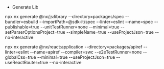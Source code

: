 - Generate Lib

npx nx generate @nx/js:library --directory=packages/spec --bundler=esbuild --importPath=@sdk-it/spec --linter=eslint --name=spec --publishable=true --unitTestRunner=none --minimal=true --setParserOptionsProject=true --simpleName=true --useProjectJson=true --no-interactive


npx nx generate @nx/react:application --directory=packages/apiref --linter=eslint --name=apiref --compiler=swc --e2eTestRunner=none --globalCss=true --minimal=true --useProjectJson=true --useReactRouter=true --no-interactive